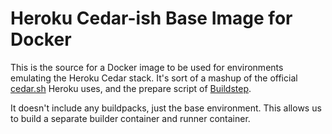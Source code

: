 # Heroku Cedar-ish Base Image for Docker

This is the source for a Docker image to be used for environments emulating the Heroku Cedar stack. It's sort of a mashup of the official [cedar.sh](https://github.com/heroku/stack-images/blob/master/bin/cedar.sh) Heroku uses, and the prepare script of [Buildstep](https://github.com/progrium/buildstep). 

It doesn't include any buildpacks, just the base environment. This allows us to build a separate builder container and runner container.